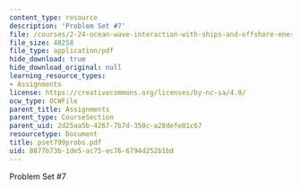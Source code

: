 ```yaml
---
content_type: resource
description: 'Problem Set #7'
file: /courses/2-24-ocean-wave-interaction-with-ships-and-offshore-energy-systems-13-022-spring-2002/8877b73b1de5ac75ec766794d252b1bd_pset799probs.pdf
file_size: 48258
file_type: application/pdf
hide_download: true
hide_download_original: null
learning_resource_types:
- Assignments
license: https://creativecommons.org/licenses/by-nc-sa/4.0/
ocw_type: OCWFile
parent_title: Assignments
parent_type: CourseSection
parent_uid: 2d25aa5b-4267-7b7d-350c-a28defe81c67
resourcetype: Document
title: pset799probs.pdf
uid: 8877b73b-1de5-ac75-ec76-6794d252b1bd
---
```

Problem Set #7